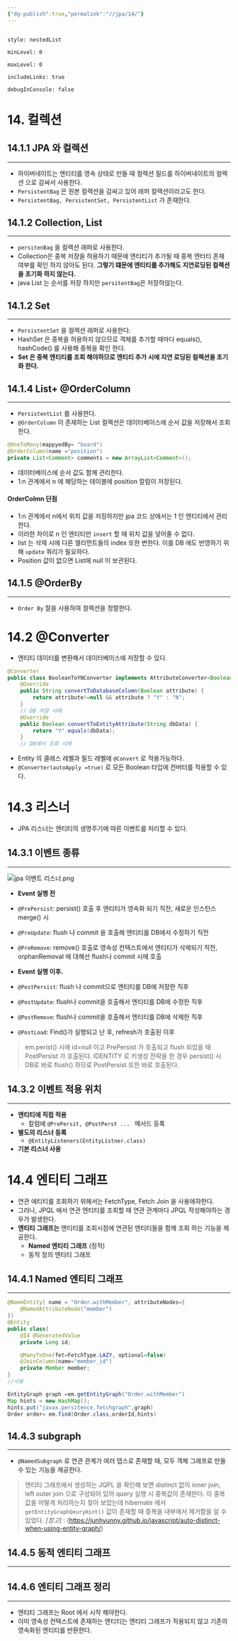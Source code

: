 ```yaml
---
{"dg-publish":true,"permalink":"//jpa/14/"}
---
```



```table-of-contents

style: nestedList

minLevel: 0

maxLevel: 0

includeLinks: true

debugInConsole: false

```

# 14. 컬렉션
## 14.1.1 JPA 와 컬렉션
---
- 하이버네이트는 엔티티를 영속 상태로 만들 때 컬렉션 필드를 하이버네이트의 컬렉션 으로 감싸서 사용한다.
- `PersistentBag` 은 원본 컬렉션을 감싸고 있어 래퍼 컬렉션이라고도 한다.
- `PersistentBag, PersistentSet, PersistentList` 가 존재한다.

## 14.1.2 Collection, List
---
- `persitenBag` 을 컬렉션 래퍼로 사용한다.
- Collection은 중복 저장을 허용하기 때문에 엔티티가 추가될 때 중복 엔터티 존재 여부를 확인 하지 않아도 된다.
  **그렇기 떄문에 엔티티를 추가해도 지연로딩된 컬렉션을 초기화 하지 않는다.**
- java List 는 순서를 저장 하지만 `persitentBag`은 저장하않는다.

## 14.1.2 Set
---
- `PersistentSet` 을 컬렉션 래퍼로 사용한다.
- HashSet 은 중복을 허용하지 않으므로 객체를 추가할 때마다 equals(), hashCode() 를 사용해 중복을 확인 한다.
- **Set 은 중복 엔티티를 조회 해야하므로 엔티티 추가 시에 지연 로딩된 컬렉션을 초기화 한다.**

## 14.1.4 List+ @OrderColumn
---
- `PersistentList` 를 사용한다.
- `@OrderColumn` 이 존재하는 List 컬렉션은 데이터베이스에 순서 값을 저장해서 조회한다.
```java
@OneToMany(mappyedBy= "board")
@OrderColumn(name ="position")
private List<Comment> comments = new ArrayList<Comment>();
```
- 데이터베이스에 순서 값도 함께 관리한다.
- 1:n 관계에서 n 에 해당하는 테이블에 position 칼럼이 저장된다.
#### OrderColmn 단점
- 1:n 관계에서 n에서 위치 값을 저장하지만 jpa 코드 상에서는 1 인 엔티티에서 관리한다.
- 이러한 차이로 n 인 엔티티만 `insert` 할 때 위치 값을 넣어줄 수 없다.
- list 는 삭제 시에 다른 엘리먼트들의 index 또한 변한다. 이를 DB 에도 반영하기 위해 `update` 쿼리가 필요하다.
- Position 값이 없으면 List에 null 이 보관된다.


## 14.1.5 @OrderBy
----
- `Order By` 절을 사용하여 컬렉션을 정렬한다.

# 14.2 @Converter
-  엔티티 데이터를 변환해서 데이터베이스에 저장할 수 있다.
```java
@Converter  
public class BooleanToYNConverter implements AttributeConverter<Boolean,String> {  
    @Override  
    public String convertToDatabaseColumn(Boolean attribute) {  
        return attribute!=null && attribute ? "Y" : "N";  
    }  
    // DB 저장 시에
    @Override  
    public Boolean convertToEntityAttribute(String dbData) {  
        return "Y".equals(dbData);  
    }
    // DB에서 조회 시에
```

- Entity 의 클래스 레벨과 필드 레벨에 `@Convert` 로 적용가능하다.
-  `@Converter(autoApply =true)` 로 모든 Boolean 타입에 컨버터를 적용할 수 있다.


# 14.3 리스너
- JPA 리스너는 엔티티의 생명주기에 따른 이벤트를 처리할 수 있다.

## 14.3.1 이벤트 종류
---
![jpa 이벤트 리스너.png](/img/user/0.%20%EC%9D%B4%EB%AF%B8%EC%A7%80/jpa%20%EC%9D%B4%EB%B2%A4%ED%8A%B8%20%EB%A6%AC%EC%8A%A4%EB%84%88.png)
- **Event 실행 전** 
- `@PrePersist`: persist() 호출 후 엔티티가 영속화 되기 직전, 새로운 인스턴스 merge() 시
- `@PreUpdate`: flush 나 commit 을 호출해 엔티티를 DB에서 수정하기 직전
- `@PreRemove`: remove() 호출로 영속성 컨텍스트에서 엔티티가 삭제되기 직전, orphanRemoval 에 대해선 flush나 commit 시에 호출

- **Event 실행 이후.**

- `@PostPersist`: flush 나 commit으로 엔티티를 DB에 저장한 직후 
- `@PostUpdate`: flush나 commit을 호출해서 엔티티를 DB에 수정한 직후 
- `@PostRemove`: flush나 commit을 호출해서 엔티티를 DB에 삭제한 직후 
- `@PostLoad`:  Find()가 실행되고 난 후, refresh가 호출된 이후


> em.perist() 시에 id=null 이고 PrePersist 가 호출되고 flush 되었을 때 PostPersist 가 호출된다.
> IDENTITY 로 키생성 전략을 한 경우 persist() 시 DB로 바로 flush() 하므로 PostPersist 또한 바로 호출된다.

## 14.3.2 이벤트 적용 위치

---
- **엔티티에 직접 적용**
	- 칼럼에 `@PrePersit, @PostPerst ... ` 메서드 등록
- **별도의 리스너 등록**
	- `@EntityListeners(EntityListner.class)` 
- **기본 리스너 사용**


# 14.4 엔티티 그래프
- 연관 에티티를 조회하기 위해서는 FetchType, Fetch Join 을 사용애햐한다.
- 그러나, JPQL 에서 연관 엔티티를 조회할 때 연관 관계마다 JPQL 작성해야하는 경우가 발생한다.
- **엔티티 그래프는** 엔티티를 조회시점에 연관된 엔티티들을 함께 조회 하는 기능을 제공한다.
	- **Named 엔티티 그래프** (정적)
	- 동적 정의 엔티티 그래프

## 14.4.1 Named 엔티티 그래프
---

```java
@NameEntity( name = "Order.withMember", attributeNodes={
	@NamedAttributeNode("member")
})
@Entity
public class{
	@Id @GeneratedValue
	private Long id;

	@ManyToOne(fet=FetchType.LAZY, optional=false)
	@JoinColumn(name="member_id")
	private Member member;
}
//사용

EntityGraph graph =em.getEntityGraph("Order.withMember")
Map hints = new HashMap();
hints.put("javax.persitence.fetchgraph",graph)
Order order= em.find(Order.class,orderId,hints)
```


## 14.4.3 subgraph
---
- `@NamedSubgraph` 로 연관 관계가 여러 뎁스로 존재할 때, 모두 객체 그래프로 만들 수 있는 기능을 제공한다.

> 엔티티 그래프에서 생성하는 JQPL 을 확인해 보면 distinct 없이 inner join, left outer join 으로 구성되어 있어 query 실행 시 중복값이 존재한다.  이 중복값을 어떻게 처리하는지 찾아 보았는데 hibernate 에서  `getEntityGraphQeuryHint()` 값이 존재할 때 중복을 내부에서 제거함을 알 수 있었다.
> *[참고]* : (https://junhyunny.github.io/javascript/auto-distinct-when-using-entity-graph/)




## 14.4.5 동적 엔티티 그래프
---


## 14.4.6 엔티티 그래프 정리
---
- 엔티티 그래프는 Root 에서 시작 해야한다.
- 이미 영속성 컨텍스트에 존재하는 엔티티는 엔티티 그래프가 적용되지 않고 기존의 영속화된 엔티티를 반환한다.










